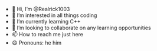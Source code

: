 - 👋 Hi, I’m @Realrick1003
- 👀 I’m interested in all things coding
- 🌱 I’m currently learning C++
- 💞️ I’m looking to collaborate on any learning opportunities 
- 📫 How to reach me just here 
- 😄 Pronouns: he him


<!---
Realrick1003/Realrick1003 is a ✨ special ✨ repository because its `README.md` (this file) appears on your GitHub profile.
You can click the Preview link to take a look at your changes.
--->
